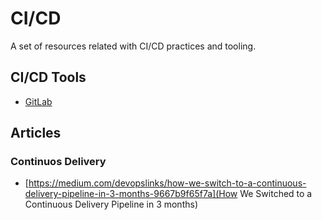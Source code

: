 # CI/CD

A set of resources related with CI/CD practices and tooling.

## CI/CD Tools

- [GitLab](./GitLab/README.md)

## Articles

### Continuos Delivery

- [https://medium.com/devopslinks/how-we-switch-to-a-continuous-delivery-pipeline-in-3-months-9667b9f65f7a](How We Switched to a Continuous Delivery Pipeline in 3 months)
